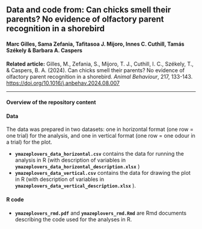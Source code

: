 
## Data and code from: Can chicks smell their parents? No evidence of olfactory parent recognition in a shorebird

#### Marc Gilles, Sama Zefania, Tafitasoa J. Mijoro, Innes C. Cuthill, Tamás Székely & Barbara A. Caspers

**Related article:** Gilles, M., Zefania, S., Mijoro, T. J., Cuthill, I. C., Székely, T., & Caspers, B. A. (2024). 
Can chicks smell their parents? No evidence of olfactory parent recognition in a shorebird. *Animal Behaviour*, 217, 133-143.
<https://doi.org/10.1016/j.anbehav.2024.08.007>

------------------------------------------------------------------------

#### Overview of the repository content

#### Data

The data was prepared in two datasets: one in horizontal format (one row
= one trial) for the analysis, and one in vertical format (one row = one
odour in a trial) for the plot.

- **`ymazeplovers_data_horizontal.csv`** contains the data for running
  the analysis in R (with description of variables in
  **`ymazeplovers_data_horizontal_description.xlsx`** )
- **`ymazeplovers_data_vertical.csv`** contains the data for drawing the
  plot in R (with description of variables in
  **`ymazeplovers_data_vertical_description.xlsx`** ).

#### R code

- **`ymazeplovers_rmd.pdf`** and **`ymazeplovers_rmd.Rmd`** are Rmd
  documents describing the code used for the analyses in R.
